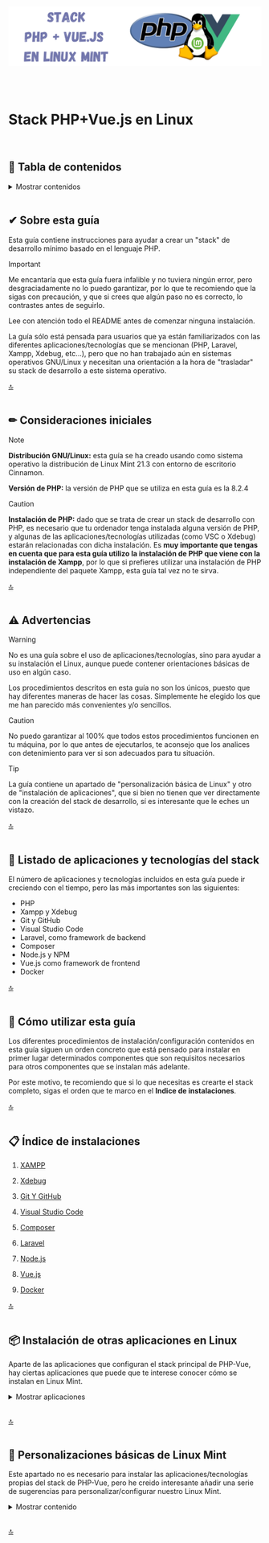 ![stack_php_vue_linux](img/bannerStack1.png)

<br>
<br>

# Stack PHP+Vue.js en Linux
<br>

## 📖 Tabla de contenidos

<details>
<summary>Mostrar contenidos</summary>
<br>
   
- [Sobre esta guía](#-sobre-esta-guía)
- [Consideraciones iniciales](#-consideraciones-iniciales)
- [Advertencias](#-advertencias)
- [Listado de aplicaciones y tecnologías del stack](#-listado-de-aplicaciones-y-tecnologías-del-stack)
- [Cómo utilizar esta guía](#-cómo-utilizar-esta-guía)
- [Índice de instalaciones](#-índice-de-instalaciones)
- [Instalación de otras aplicaciones en Linux (Chrome, ...)](#-instalación-de-otras-aplicaciones-en-linux)
- [Personalizaciones básicas de Linux Mint](#-personalizaciones-básicas-de-linux-mint)
   
</details>
<br>

## ✔ Sobre esta guía

Esta guía contiene instrucciones para ayudar a crear un "stack" de desarrollo mínimo basado en el lenguaje PHP.

>[!IMPORTANT]
>
>Me encantaría que esta guía fuera infalible y no tuviera ningún error, pero desgraciadamente no lo puedo garantizar, por lo que te recomiendo que la sigas con precaución, y que si crees que algún paso no es correcto, lo contrastes antes de seguirlo. 
>
>Lee con atención todo el README antes de comenzar ninguna instalación.
>
>La guía sólo está pensada para usuarios que ya están familiarizados con las diferentes aplicaciones/tecnologías que se mencionan (PHP, Laravel, Xampp, Xdebug, etc...), pero que no han trabajado aún en sistemas operativos GNU/Linux y necesitan una orientación a la hora de "trasladar" su stack de desarrollo a este sistema operativo.

[🔝](#stack-phpvuejs-en-linux)
<br>
<br>

## ✏ Consideraciones iniciales

>[!NOTE]
>
>**Distribución GNU/Linux:** esta guía se ha creado usando como sistema operativo la distribución de Linux Mint 21.3 con entorno de escritorio Cinnamon.
>
>**Versión de PHP:** la versión de PHP que se utiliza en esta guía es la 8.2.4

>[!CAUTION]
>
>**Instalación de PHP:** dado que se trata de crear un stack de desarrollo con PHP, es necesario que tu ordenador tenga instalada alguna versión de PHP, y algunas de las aplicaciones/tecnologías utilizadas (como VSC o Xdebug) estarán relacionadas con dicha instalación. Es **muy importante que tengas en cuenta que para esta guía utilizo la instalación de PHP que viene con la instalación de Xampp**, por lo que si prefieres utilizar una instalación de PHP independiente del paquete Xampp, esta guía tal vez no te sirva.

[🔝](#stack-phpvuejs-en-linux)
<br>
<br>

## ⚠ Advertencias

>[!WARNING]
>
>No es una guía sobre el uso de aplicaciones/tecnologías, sino para ayudar a su instalación el Linux, aunque puede contener orientaciones básicas de uso en algún caso.
>
>
>Los procedimientos descritos en esta guía no son los únicos, puesto que hay diferentes maneras de hacer las cosas. Simplemente he elegido los que me han parecido más convenientes y/o sencillos.

>[!CAUTION]
>
>No puedo garantizar al 100% que todos estos procedimientos funcionen en tu máquina, por lo que antes de ejecutarlos, te aconsejo que los analices con detenimiento para ver si son adecuados para tu situación.

>[!TIP]
>
>La guía contiene un apartado de "personalización básica de Linux" y otro de "instalación de aplicaciones", que si bien no tienen que ver directamente con la creación del stack de desarrollo, sí es interesante que le eches un vistazo.

[🔝](#stack-phpvuejs-en-linux)
<br>
<br>


## 🧾 Listado de aplicaciones y tecnologías del stack

El número de aplicaciones y tecnologías incluidos en esta guía puede ir creciendo con el tiempo, pero las más importantes son las siguientes:

- PHP
- Xampp y Xdebug
- Git y GitHub
- Visual Studio Code
- Laravel, como framework de backend
- Composer
- Node.js y NPM
- Vue.js como framework de frontend
- Docker

[🔝](#stack-phpvuejs-en-linux)
<br>
<br>

## 🧭 Cómo utilizar esta guía

Los diferentes procedimientos de instalación/configuración contenidos en esta guía siguen un orden concreto que está pensado para instalar en primer lugar determinados componentes que son requisitos necesarios para otros componentes que se instalan más adelante.

Por este motivo, te recomiendo que si lo que necesitas es crearte el stack completo, sigas el orden que te marco en el **Indice de instalaciones**.

[🔝](#stack-phpvuejs-en-linux)
<br>
<br>

## 📋 Índice de instalaciones

1. [XAMPP](/Stack%20principal/01-XAMPP.md)

2. [Xdebug](/Stack%20principal/02-Xdebug.md)

3. [Git Y GitHub](/Stack%20principal/03-Git-y-GitHub.md)

4. [Visual Studio Code](/Stack%20principal/04-VSC.md)

5. [Composer](/Stack%20principal/05-Composer.md)

6. [Laravel](/Stack%20principal/06-Laravel.md)

7. [Node.js](/Stack%20principal/07-NodeJs.md)

8. [Vue.js](/Stack%20principal/08-VueJs.md)

9. [Docker](/Stack%20principal/09-Docker.md)


[🔝](#stack-phpvuejs-en-linux)
<br>
<br>

## 📦 Instalación de otras aplicaciones en Linux

Aparte de las aplicaciones que configuran el stack principal de PHP-Vue, hay ciertas aplicaciones que puede que te interese conocer cómo se instalan en Linux Mint.

<details>
<summary>Mostrar aplicaciones</summary>
<br>
   
- [Actualización de paquetes APT](/Otras%20aplicaciones/Actualización-de-paquetes.md)
- [Google Chrome](/Otras%20aplicaciones/Google-Chrome.md)
   
</details>
<br>
    
[🔝](#stack-phpvuejs-en-linux)
<br>
<br>

## 🎨 Personalizaciones básicas de Linux Mint

Este apartado no es necesario para instalar las aplicaciones/tecnologías propias del stack de PHP-Vue, pero he creido interesante añadir una serie de sugerencias para personalizar/configurar nuestro Linux Mint.

<details>
<summary>Mostrar contenido</summary>
<br>
   
- [Personalizaciones](Personalización%20Linux%20Mint/Personalizaciones-básicas.md)
- [Configuraciones](Personalización%20Linux%20Mint/Configuraciones-básicas.md)
   
</details>
<br>
    
[🔝](#stack-phpvuejs-en-linux)
<br>
<br>


